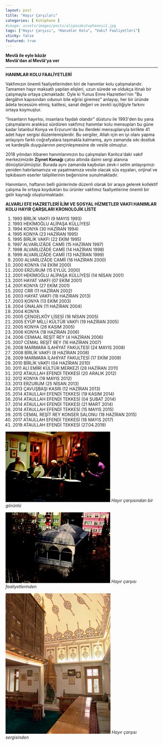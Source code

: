 ```yaml
---
layout: post
title: "Hayır Çarşıları"
categories: [ Kütüphane ]
#image: assets/images/posts/alipasakutuphanesi1.jpg
tags: ["Hayır Çarşısı", "Hanımlar Kolu", "Vakıf Faaliyetleri"]
sticky: false
featured: true
---
```


**Mevlâ ile eyle bâzâr**  
**Mevlâ'dan al Mevlâ'ya ver**

---

**HANIMLAR KOLU FAALİYETLERİ**


Vakfımızın önemli faaliyetlerinden biri de hanımlar kolu çalışmalarıdır. Tamamen hayır maksatlı yapılan elişleri, uzun sürede ve oldukça itinalı bir çalışmayla ortaya çıkmaktadır. Öyle ki Yunus Emre Hazretleri'nin "Bu dergâhın kapısından odunun bile eğrisi giremez" anlayışı, her bir üründe âdeta tecessüm etmiş; kalitesi, sanat değeri ve zevkli işçiliğiyle farkını ortaya koymuştur.

"İnsanların hayırlısı, insanlara faydalı olandır" düsturu ile 1993'den bu yana çalışmalarını aralıksız sürdüren vakfımız hanımlar kolu mensupları bu güne kadar İstanbul Konya ve Erzurum'da bu illerdeki mensuplarıyla birlikte 41 adet hayır sergisi düzenlemişlerdir. Bu sergiler, Allah için en iyi olanı yapma anlayışını farklı coğrafyalara taşımakla kalmamış, aynı zamanda sıkı dostluk ve kardeşlik duygularının perçinleşmesine de vesile olmuştur.

2018 yılından itibaren hanımlarımızın bu çalışmaları Kanlıca'daki vakıf merkezimizde **Ziynet Konağı** çatısı altında daimi sergi alanına dönüştürülmüştür. Burada aynı zamanda kaybolan zevk-i selim anlayışımızı yeniden hatırlamamıza ve yaşatmamıza vesile olacak süs eşyaları, orijinal ve tıpkıbasım eserler taliplilerinin beğenisine sunulmaktadır.

Hanımların, haftanın belli günlerinde düzenli olarak bir araya gelerek kollektif çalışma ile ortaya koydukları bu ürünler vakfımız faaliyetlerine önemli bir gelir kaynağı oluşturmaktadır.

**ALVARLI EFE HAZRETLERİ İLİM VE SOSYAL HİZMETLER VAKFI HANIMLAR KOLU HAYIR ÇARŞILARI KRONOLOJİK LİSTE**


1. 1993 BİRLİK VAKFI (9 MAYIS 1993)
2. 1993 HEKİMOĞLU ALİPAŞA KÜLLİYESİ
3. 1994 KONYA (30 HAZİRAN 1994)
4. 1995 KONYA (23 HAZİRAN 1995)
5. 1995 BİRLİK VAKFI (22 EKİM 1995)
6. 1997 ALVARLIZÂDE CAMİİ (15 HAZİRAN 1997)
7. 1998 ALVARLIZÂDE CAMİİ (14 HAZİRAN 1998)
8. 1999 ALVARLIZÂDE CAMİİ (13 HAZİRAN 1999)
9. 2000 ALVARLIZÂDE CAMİİ (18 HAZİRAN 2000)
10. 2000 KONYA (14 EKİM 2000)
11. 2000 ERZURUM (15 EYLÜL 2000)
12. 2001 HEKİMOĞLU ALİPAŞA KÜLLİYESİ (14 NİSAN 2001)
13. 2001 HAYAT VAKFI (07 EKİM 2001)
14. 2001 KONYA (27 EKİM 2001)
15. 2002 CRR (11 HAZİRAN 2002)
16. 2003 HAYAT VAKFI (18 HAZİRAN 2013)
17. 2003 KONYA (13 EKİM 2003)
18. 2004 ÜNALAN (11 HAZİRAN 2004)
19. 2004 KONYA
20. 2005 ÇENGELKÖY LİSESİ (16 NİSAN 2005)
21. 2005 EYÜP MİLLİ KÜLTÜR VAKFI (19 HAZİRAN 2005)
22. 2005 KONYA (26 KASIM 2005)
23. 2006 KONYA (18 HAZİRAN 2006)
24. 2006 CEMAAL REŞİT REY (4 HAZİRAN 2006)
25. 2007 CEMAL REŞİT REY (16 HAZİRAN 2007)
26. 2008 MARMARA İLAHİYAT FAKULTESİ (24 MAYIS 2008)
27. 2008 BİRLİK VAKFI (8 HAZİRAN 2008)
28. 2009 MARMARA İLAHİYAT FAKULTESİ (17 EKİM 2009)
29. 2010 BİRLİK VAKFI (04 HAZİRAN 2010)
30. 2011 ALİ EMİRİ KÜLTÜR MERKEZİ (28 HAZİRAN 2011)
31. 2012 ATAULLAH EFENDİ TEKKESİ (20 ARALIK 2012)
32. 2012 KONYA (19 MAYIS 2012)
33. 2013 ERZURUM (25 NİSAN 2013)
34. 2013 ÇAVUŞBAŞI KASRI (12 HAZİRAN 2013)
35. 2014 ATAULLAH EFENDİ TEKKESİ (19 KASIM 2014)
36. 2014 ATAULLAH EFENDİ TEKKESİ (04 ŞUBAT 2014)
37. 2014 ATAULLAH EFENDİ TEKKESİ (21 MART 2014)
38. 2014 ATAULLAH EFENDİ TEKKESİ (15 MAYIS 2015)
39. 2015 CEMAL REŞİT REY KONSER SALONU (18 HAZİRAN 2015)
40. 2017 ATAULLAH EFENDİ TEKKESİ (18 MAYIS 2017)
41. 2019 ATAULLAH EFENDİ TEKKESİ (27.04.2019)

![Hayır Çarşısı 1](/assets/images/posts/alipasakutuphanesi3.jpg)
*Hayır çarşısından bir görüntü*

![Hayır Çarşısı 2](/assets/images/posts/alipasakutuphanesi2.jpg)
*Hayır çarşısı faaliyetlerinden*

![Hayır Çarşısı 3](/assets/images/posts/alipasakutuphanesi1.jpg)
*Hayır çarşısı sergisinden*
